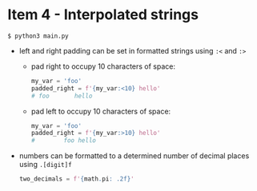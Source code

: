 # Item 4 - Interpolated strings

```
$ python3 main.py
```

- left and right padding can be set in formatted strings using `:<` and `:>`
  - pad right to occupy 10 characters of space:

    ```python
    my_var = 'foo'
    padded_right = f'{my_var:<10} hello'
    # foo       hello
    ```
  - pad left to occupy 10 characters of space:

    ```python
    my_var = 'foo'
    padded_right = f'{my_var:>10} hello'
    #        foo hello
    ```
- numbers can be formatted to a determined number of decimal places using `.[digit]f`

  ```python
  two_decimals = f'{math.pi: .2f}'
  ```

